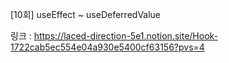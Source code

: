 [10회] useEffect ~ useDeferredValue

링크 : https://laced-direction-5e1.notion.site/Hook-1722cab5ec554e04a930e5400cf63156?pvs=4

